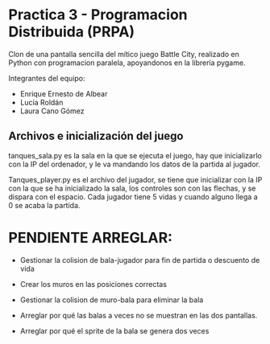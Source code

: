 # Practica 3 - Programacion Distribuida (PRPA)

Clon de una pantalla sencilla del mítico juego Battle City, realizado en Python con programacion paralela, apoyandonos en la librería pygame.

Integrantes del equipo:
- Enrique Ernesto de Albear
- Lucía Roldán
- Laura Cano Gómez

## Archivos e inicialización del juego 
tanques_sala.py es la sala en la que se ejecuta el juego, hay que inicializarlo con la IP del
ordenador, y le va mandando los datos de la partida al jugador.

Tanques_player.py es el archivo del jugador, se tiene que inicializar con la IP con la que 
se ha inicializado la sala, los controles son con las flechas, y se dispara con el espacio. Cada
jugador tiene 5 vidas y cuando alguno llega a 0 se acaba la partida.

# PENDIENTE ARREGLAR:


- Gestionar la colision de bala-jugador para fin de partida o descuento de vida

- Crear los muros en las posiciones correctas

- Gestionar la colision de muro-bala para eliminar la bala 

- Arreglar por qué las balas a veces no se muestran en las dos pantallas.
- Arreglar por qué el sprite de la bala se genera dos veces 



